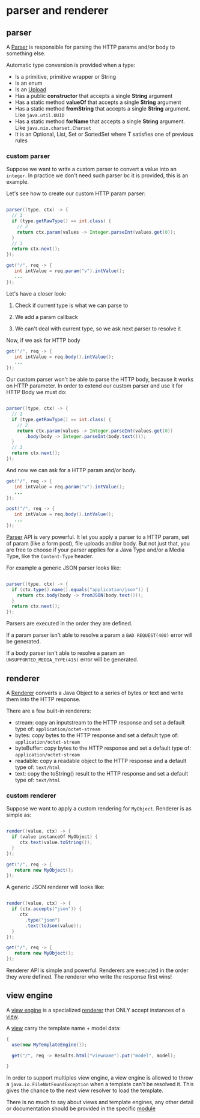 # parser and renderer

## parser

A [Parser]({{defdocs}}/Parser.html) is responsible for parsing the HTTP params and/or body to something else.

Automatic type conversion is provided when a type:

* Is a primitive, primitive wrapper or String
* Is an enum
* Is an [Upload]({{apidocs}}/org/jooby/Upload.html)
* Has a public **constructor** that accepts a single **String** argument
* Has a static method **valueOf** that accepts a single **String** argument
* Has a static method **fromString** that accepts a single **String** argument. Like ```java.util.UUID```
* Has a static method **forName** that accepts a single **String** argument. Like ```java.nio.charset.Charset```
* It is an Optional<T>, List<T>, Set<T> or SortedSet<T> where T satisfies one of previous rules


### custom parser

Suppose we want to write a custom parser to convert a value into an ```integer```. In practice we don't need such parser bc it is provided, this is an example.

Let's see how to create our custom HTTP param parser:

```java

parser((type, ctx) -> {
  // 1
  if (type.getRawType() == int.class) {
    // 2
    return ctx.param(values -> Integer.parseInt(values.get(0));
  }
  // 3
  return ctx.next();
});

get("/", req -> {
   int intValue = req.param("v").intValue();
   ...
});

```

Let's have a closer look:

1) Check if current type is what we can parse to

2) We add a param callback

3) We can't deal with current type, so we ask next parser to resolve it

Now, if we ask for HTTP body

```java
get("/", req -> {
   int intValue = req.body().intValue();
   ...
});

```

Our custom parser won't be able to parse the HTTP body, because it works on HTTP parameter. In order to extend our custom parser and use it for HTTP Body we must do:

```java

parser((type, ctx) -> {
  // 1
  if (type.getRawType() == int.class) {
    // 2
    return ctx.param(values -> Integer.parseInt(values.get(0))
       .body(body -> Integer.parseInt(body.text()));
  }
  // 3
  return ctx.next();
});

```

And now we can ask for a HTTP param and/or body.

```java
get("/", req -> {
   int intValue = req.param("v").intValue();
   ...
});

post("/", req -> {
   int intValue = req.body().intValue();
   ...
});
```

[Parser]({{defdocs}}/Parser.html) API is very powerful. It let you apply a parser to a HTTP param, set of param (like a form post), file uploads and/or body. But not just that, you are free to choose if your parser applies for a Java Type and/or a Media Type, like the ```Content-Type``` header.

For example a generic JSON parser looks like:

```java

parser((type, ctx) -> {
  if (ctx.type().name().equals("application/json")) {
    return ctx.body(body -> fromJSON(body.text()));
  }
  return ctx.next();
});
```

Parsers are executed in the order they are defined.

If a param parser isn't able to resolve a param a ```BAD REQUEST(400)``` error will be generated.

If a body parser isn't able to resolve a param an ```UNSUPPORTED_MEDIA_TYPE(415)``` error will be generated.

## renderer

A [Renderer]({{defdocs}}/Renderer.html) converts a Java Object to a series of bytes or text and write them into the HTTP response.

There are a few built-in renderers:

* stream: copy an inputstream to the HTTP response and set a default type of: ```application/octet-stream```
* bytes: copy bytes to the HTTP response and set a default type of: ```application/octet-stream```
* byteBuffer: copy bytes to the HTTP response and set a default type of: ```application/octet-stream```
* readable: copy a readable object to the HTTP response and a default type of: ```text/html```
* text: copy the toString() result to the HTTP response and set a default type of: ```text/html```

### custom renderer

Suppose we want to apply a custom rendering for ```MyObject```. Renderer is as simple as:

```java

render((value, ctx) -> {
  if (value instanceOf MyObject) {
     ctx.text(value.toString());
  }
});

get("/", req -> {
   return new MyObject();
});
```

A generic JSON renderer will looks like:

```java

render((value, ctx) -> {
  if (ctx.accepts("json")) {
     ctx
       .type("json")
       .text(toJson(value));
  }
});

get("/", req -> {
   return new MyObject();
});
```

Renderer API is simple and powerful. Renderers are executed in the order they were defined. The renderer who write the response first wins!

## view engine

A [view engine]({{defdocs}}/View.Engine.html) is a specialized [renderer]({{defdocs}}/Renderer.html) that ONLY accept instances of a [view]({{defdocs}}/View.html).

A [view]({{defdocs}}/View.html) carry the template name + model data:

```java
{
  use(new MyTemplateEngine());

  get("/", req -> Results.html("viewname").put("model", model);

}
```

In order to support multiples view engine, a view engine is allowed to throw a ```java.io.FileNotFoundException``` when a template can't be resolved it. This gives the chance to the next view resolver to load the template.

There is no much to say about views and template engines, any other detail or documentation should be provided in the specific [module](/doc/parser-and-renderer)
